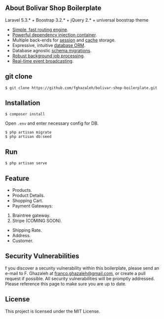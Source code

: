 ## About Bolivar Shop Boilerplate

Laravel 5.3.* + Boostrap 3.2.* + jQuery 2.* + universal boostrap theme

- [Simple, fast routing engine](https://laravel.com/docs/routing).
- [Powerful dependency injection container](https://laravel.com/docs/container).
- Multiple back-ends for [session](https://laravel.com/docs/session) and [cache](https://laravel.com/docs/cache) storage.
- Expressive, intuitive [database ORM](https://laravel.com/docs/eloquent).
- Database agnostic [schema migrations](https://laravel.com/docs/migrations).
- [Robust background job processing](https://laravel.com/docs/queues).
- [Real-time event broadcasting](https://laravel.com/docs/broadcasting).

## git clone
```
$ git clone https://github.com/fghazaleh/bolivar-shop-boilerplate.git
```


## Installation
```
$ composer install
```

Open ```.env``` and enter necessary config for DB.

```
$ php artisan migrate
$ php artisan db:seed
```

## Run
```
$ php artisan serve
```

## Feature
* Products.
* Product Details.
* Shopping Cart.
* Payment Gateways:

1. Braintree gateway.
2. Stripe (COMING SOON).

* Shipping Rate.
* Address.
* Customer.


## Security Vulnerabilities

f you discover a security vulnerability within this boilerplate,
please send an e-mail to F. Ghazaleh at franco.ghazaleh@gmail.com,
or create a pull request if possible. All security vulnerabilities will be promptly addressed.
Please reference this page to make sure you are up to date.

## License

This project is licensed under the MIT License.
